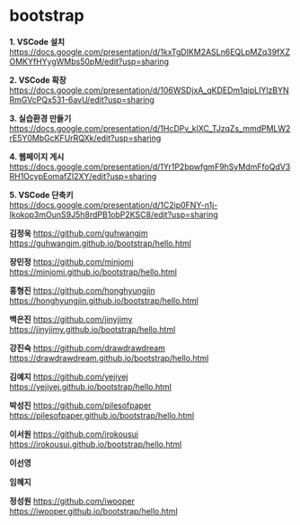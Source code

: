 # bootstrap

**1. VSCode 설치**  
https://docs.google.com/presentation/d/1kxTgDIKM2ASLn6EQLpMZq39fXZOMKYfHYygWMbs50pM/edit?usp=sharing

**2. VSCode 확장**  
https://docs.google.com/presentation/d/106WSDjxA_qKDEDm1qipLIYlzBYNRmGVcPQx531-6avU/edit?usp=sharing

**3. 실습환경 만들기**  
https://docs.google.com/presentation/d/1HcDPv_klXC_TJzqZs_mmdPMLW2rE5Y0MbGcKFUrRQXk/edit?usp=sharing

**4. 웹페이지 게시**  
https://docs.google.com/presentation/d/1Yr1P2bpwfgmF9hSyMdmFfoQdV3RH1OcypEomafZI2XY/edit?usp=sharing

**5. VSCode 단축키**  
https://docs.google.com/presentation/d/1C2ip0FNY-n1j-Ikokop3mOunS9J5h8rdPB1obP2KSC8/edit?usp=sharing
  
  
**김정욱**
https://github.com/guhwangjm  
https://guhwangjm.github.io/bootstrap/hello.html

**장민정**
https://github.com/minjomi  
https://minjomi.github.io/bootstrap/hello.html

**홍형진**
https://github.com/honghyungjin  
https://honghyungjin.github.io/bootstrap/hello.html

**백은진**
https://github.com/jinyjimy  
https://jinyjimy.github.io/bootstrap/hello.html

**강진숙**
https://github.com/drawdrawdream  
https://drawdrawdream.github.io/bootstrap/hello.html

**김예지**
https://github.com/yejiyej  
https://yejiyej.github.io/bootstrap/hello.html

**박성진**
https://github.com/pilesofpaper  
https://pilesofpaper.github.io/bootstrap/hello.html

**이서원**
https://github.com/irokousui  
https://irokousui.github.io/bootstrap/hello.html

**이선영**

**임혜지**

**정성원**
https://github.com/iwooper  
https://iwooper.github.io/bootstrap/hello.html
